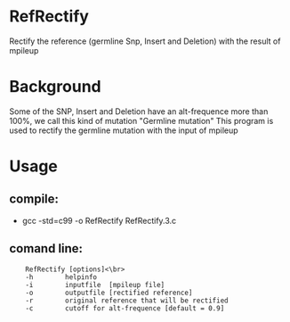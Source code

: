 # RefRectify
Rectify the reference (germline Snp, Insert and Deletion) with the result of mpileup

# Background
Some of the SNP, Insert and Deletion have an alt-frequence more than 100%, we call this kind of mutation "Germline mutation"
This program is used to rectify the germline mutation with the input of mpileup

# Usage
## compile:
* gcc -std=c99 -o RefRectify RefRectify.3.c
## comand line:
        RefRectify [options]<\br>
        -h        helpinfo
        -i        inputfile  [mpileup file]
        -o        outputfile [rectified reference]
        -r        original reference that will be rectified
        -c        cutoff for alt-frequence [default = 0.9]
